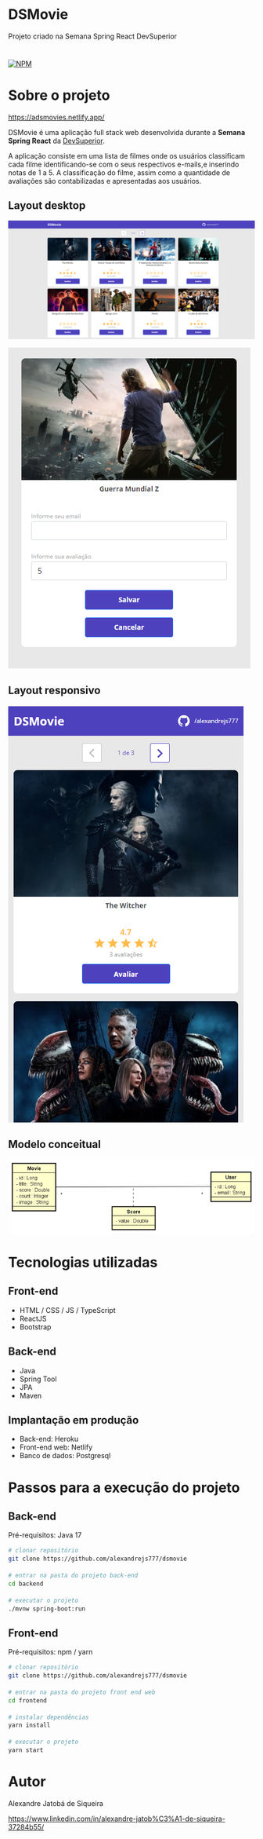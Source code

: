 # DSMovie
Projeto criado na Semana Spring React DevSuperior

#
[![NPM](https://img.shields.io/npm/l/react)](https://github.com/alexandrejs777/dsmovie/blob/main/LICENSE) 

# Sobre o projeto

https://adsmovies.netlify.app/

DSMovie é uma aplicação full stack web desenvolvida durante a **Semana Spring React** da [DevSuperior](https://devsuperior.com "Site da DevSuperior").

A aplicação consiste em uma lista de filmes onde os usuários classificam cada filme identificando-se com o seus respectivos e-mails,e inserindo notas de 1 a 5. A classificação do filme, assim como a quantidade de avaliações são contabilizadas e apresentadas aos usuários.


## Layout desktop
![Tela principal](https://github.com/alexandrejs777/assets/blob/main/DSMovies/Tela_Principal.png)


![Tela form](https://github.com/alexandrejs777/assets/blob/main/DSMovies/Tela_Form.png)

## Layout responsivo
![Tela principal responsivo](https://github.com/alexandrejs777/assets/blob/main/DSMovies/Tela_Principal_Responsivo.png)

## Modelo conceitual
![Modelo Conceitual](https://github.com/alexandrejs777/assets/blob/main/DSMovies/dsmovie-modelo-conceitual.png)

# Tecnologias utilizadas
## Front-end
- HTML / CSS / JS / TypeScript
- ReactJS
- Bootstrap

## Back-end
- Java
- Spring Tool
- JPA
- Maven

## Implantação em produção
- Back-end: Heroku
- Front-end web: Netlify
- Banco de dados: Postgresql

# Passos para a execução do projeto

## Back-end
Pré-requisitos: Java 17

```bash
# clonar repositório
git clone https://github.com/alexandrejs777/dsmovie

# entrar na pasta do projeto back-end
cd backend

# executar o projeto
./mvnw spring-boot:run
```

## Front-end
Pré-requisitos: npm / yarn

```bash
# clonar repositório
git clone https://github.com/alexandrejs777/dsmovie

# entrar na pasta do projeto front end web
cd frontend

# instalar dependências
yarn install

# executar o projeto
yarn start
```

# Autor

Alexandre Jatobá de Siqueira

https://www.linkedin.com/in/alexandre-jatob%C3%A1-de-siqueira-37284b55/
